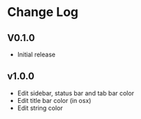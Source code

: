 # Change Log

## V0.1.0
- Initial release

## v1.0.0
- Edit sidebar, status bar and tab bar color
- Edit title bar color (in osx)
- Edit string color
